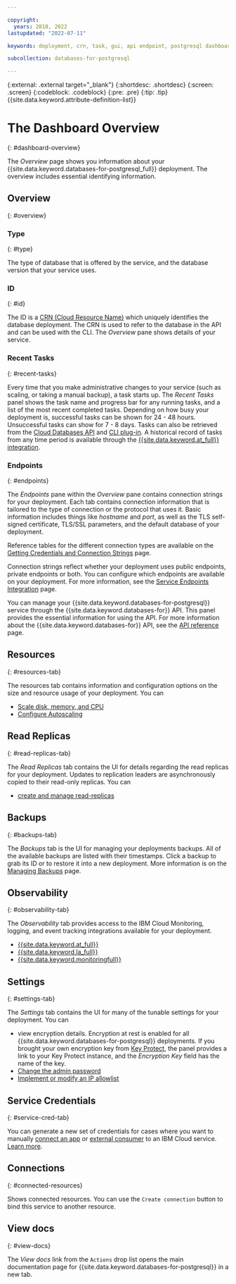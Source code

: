 ```yaml
---

copyright:
  years: 2018, 2022
lastupdated: "2022-07-11"

keywords: deployment, crn, task, gui, api endpoint, postgresql dashboard

subcollection: databases-for-postgresql

---
```


{:external: .external target="_blank"}
{:shortdesc: .shortdesc}
{:screen: .screen}
{:codeblock: .codeblock}
{:pre: .pre}
{:tip: .tip}
{{site.data.keyword.attribute-definition-list}}


# The Dashboard Overview
{: #dashboard-overview}

The _Overview_ page shows you information about your {{site.data.keyword.databases-for-postgresql_full}} deployment. The overview includes essential identifying information.

## Overview
{: #overview}

### Type
{: #type}

The type of database that is offered by the service, and the database version that your service uses.

### ID
{: #id}

The ID is a [CRN (Cloud Resource Name)](/docs/account?topic=account-crn) which uniquely identifies the database deployment. The CRN is used to refer to the database in the API and can be used with the CLI. The _Overview_ pane shows details of your service.

### Recent Tasks
{: #recent-tasks}

Every time that you make administrative changes to your service (such as scaling, or taking a manual backup), a task starts up. The _Recent Tasks_ panel shows the task name and progress bar for any running tasks, and a list of the most recent completed tasks. Depending on how busy your deployment is, successful tasks can be shown for 24 - 48 hours. Unsuccessful tasks can show for 7 - 8 days. Tasks can also be retrieved from the [Cloud Databases API](https://cloud.ibm.com/apidocs/cloud-databases-api#get-currently-running-tasks-on-a-deployment) and [CLI plug-in](https://cloud.ibm.com/docs/databases-cli-plugin?topic=databases-cli-plugin-cdb-reference#deployment-tasks-list). A historical record of tasks from any time period is available through the [{{site.data.keyword.at_full}} integration](/docs/databases-for-postgresql?topic=cloud-databases-activity-tracker).

### Endpoints
{: #endpoints}

The _Endpoints_ pane within the _Overview_ pane contains connection strings for your deployment. Each tab contains connection information that is tailored to the type of connection or the protocol that uses it. Basic information includes things like _hostname_ and _port_, as well as the TLS self-signed certificate, TLS/SSL parameters, and the default database of your deployment.

Reference tables for the different connection types are available on the [Getting Credentials and Connection Strings](/docs/databases-for-postgresql?topic=databases-for-postgresql-connection-strings) page.

Connection strings reflect whether your deployment uses public endpoints, private endpoints or both. You can configure which endpoints are available on your deployment. For more information, see the [Service Endpoints Integration](/docs/databases-for-postgresql?topic=cloud-databases-service-endpoints) page.

You can manage your {{site.data.keyword.databases-for-postgresql}} service through the {{site.data.keyword.databases-for}} API. This panel provides the essential information for using the API. For more information about the {{site.data.keyword.databases-for}} API, see the [API reference](https://{DomainName}/apidocs/cloud-databases-api) page.

## Resources
{: #resources-tab}

The resources tab contains information and configuration options on the size and resource usage of your deployment. You can 
- [Scale disk, memory, and CPU](/docs/databases-for-postgresql?topic=databases-for-postgresql-resources-scaling)
- [Configure Autoscaling](/docs/databases-for-postgresql?topic=databases-for-postgresql-autoscaling)

## Read Replicas
{: #read-replicas-tab}

The _Read Replicas_ tab contains the UI for details regarding the read replicas for your deployment. Updates to replication leaders are asynchronously copied to their read-only replicas. You can 
- [create and manage read-replicas](/docs/databases-for-postgresql?topic=databases-for-postgresql-read-only-replicas)

## Backups
{: #backups-tab}

The _Backups_ tab is the UI for managing your deployments backups. All of the available backups are listed with their timestamps. Click a backup to grab its ID or to restore it into a new deployment. More information is on the [Managing Backups](/docs/databases-for-postgresql?topic=cloud-databases-dashboard-backups) page.

## Observability
{: #observability-tab}

The _Observability_ tab provides access to the IBM Cloud Monitoring, logging, and event tracking integrations available for your deployment. 
- [{{site.data.keyword.at_full}}](/docs/databases-for-postgresql?topic=cloud-databases-activity-tracker)
- [{{site.data.keyword.la_full}}](/docs/databases-for-postgresql?topic=databases-for-postgresql-logging)
- [{{site.data.keyword.monitoringfull}}](/docs/databases-for-postgresql?topic=databases-for-postgresql-monitoring)

## Settings
{: #settings-tab}

The _Settings_ tab contains the UI for many of the tunable settings for your deployment. You can 
- view encryption details. Encryption at rest is enabled for all {{site.data.keyword.databases-for-postgresql}} deployments. If you brought your own encryption key from [Key Protect](/docs/databases-for-postgresql?topic=cloud-databases-key-protect), the panel provides a link to your Key Protect instance, and the _Encryption Key_ field has the name of the key.
- [Change the admin password](/docs/databases-for-postgresql?topic=databases-for-postgresql-admin-password)
- [Implement or modify an IP allowlist](/docs/databases-for-postgresql?topic=cloud-databases-allowlisting)

## Service Credentials
{: #service-cred-tab}

You can generate a new set of credentials for cases where you want to manually [connect an app](/docs/databases-for-postgresql?topic=databases-for-postgresql-ibmcloud-app) or [external consumer](/docs/databases-for-postgresql?topic=databases-for-postgresql-external-app) to an IBM Cloud service. [Learn more](/docs/account?topic=account-service_credentials).

## Connections
{: #connected-resources}

Shows connected resources. You can use the `Create connection` button to bind this service to another resource.

## View docs
{: #view-docs}

The _View docs_ link from the `Actions` drop list opens the main documentation page for {{site.data.keyword.databases-for-postgresql}} in a new tab.
